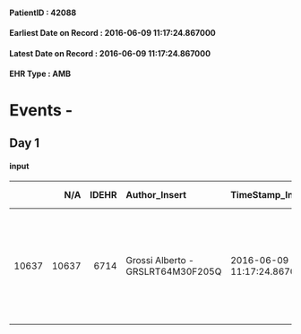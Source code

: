 
#### PatientID : 42088
#### Earliest Date on Record : 2016-06-09 11:17:24.867000
#### Latest Date on Record : 2016-06-09 11:17:24.867000
#### EHR Type : AMB

# Events - 

## Day 1

#### input
|       |    N/A |   IDEHR | Author_Insert                     | TimeStamp_Insert           | EHRType   |   PatientID |   IDDigitalSignDocument | persone_vicine   |   Unnamed: 0_x.1 |   IDANAMNESI_SOCIALE | Patient   | FamigliaAltro   | Paziente_T   | FamigliaAltro_T   |   Non_Rilevabile_x.1 | Note_Non_Rilevabile_x.1   | opt_Problemi   | chk_contr_sintomi   | opt_paziente_a   | opt_famiglia_a   | opt_adeguatezza   | ds_note_ad                                                                                                | opt_paziente_solo   | ds_note_con                               | opt_presente_assente   | Presenza_minori   | Caregiver_principale   | ds_familiari_coinv   | opt_paziente_ad   | opt_caregiver_ad   | Needs     | Domestic partnership   |
|------:|-------:|--------:|:----------------------------------|:---------------------------|:----------|------------:|------------------------:|:-----------------|-----------------:|---------------------:|:----------|:----------------|:-------------|:------------------|---------------------:|:--------------------------|:---------------|:--------------------|:-----------------|:-----------------|:------------------|:----------------------------------------------------------------------------------------------------------|:--------------------|:------------------------------------------|:-----------------------|:------------------|:-----------------------|:---------------------|:------------------|:-------------------|:----------|:-----------------------|
| 10637 |  10637 |    6714 | Grossi Alberto - GRSLRT64M30F205Q | 2016-06-09 11:17:24.867000 | AMB       |       42088 |                  390130 | N/A              |             3445 |                 2242 | Si#1      | Si#1            | No#0         | Si#1              |                    0 | NR                        | No#0           | controllo sintomi#0 | Congruenti#1     | Congruenti#1     | No#0              | La moglie non √® in buone condizioni di salute e quindi le figlie hanno optato per il ricovero in hospice | No#0                | Vive con la moglie, tre figlie fuori casa | Presente#1             | No#0              | figlia Clara           | altre due figlie     | Totale#2          | Totale#2           | Clinici#0 | Coniuge/Convivente#0   |


